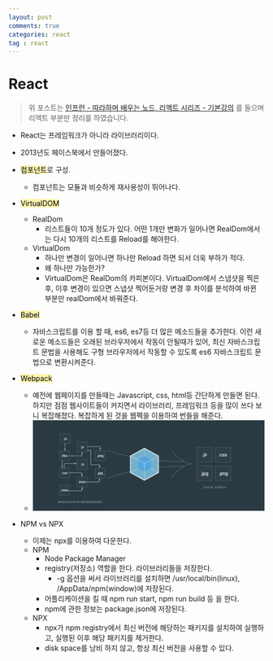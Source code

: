 ```yaml
---
layout: post
comments: true
categories: react
tag : react
---
```


# React

> 위 포스트는 [인프런 - 따라하며 배우는 노드, 리액트 시리즈 - 기본강의](https://www.inflearn.com/course/따라하며-배우는-노드-리액트-기본#description) 를 들으며 리액트 부분만 정리를 하였습니다.

- React는 프레임워크가 아니라 라이브러리이다.
- 2013년도 페이스북에서 만들어졌다.

- <mark style='background-color : #fff5b1'>컴포넌트</mark>로 구성.
  - 컴포넌트는 모듈과 비슷하게 재사용성이 뛰어나다.
- <mark style='background-color : #fff5b1'>VirtualDOM</mark>
  - RealDom
    - 리스트들이 10개 정도가 있다. 어떤 1개만 변화가 일어나면 RealDom에서는 다시 10개의 리스트를 Reload를 해야한다.
  - VirtualDom
    -  하나만 변경이 일어나면 하나만 Reload 하면 되서 더욱 부하가 적다.
    - 왜 하나만 가능한가?
    - VirtualDom은 RealDom의 카피본이다. VirtualDom에서 스냅샷을 찍은 후, 이후 변경이 있으면 스냅샷 찍어둔거랑 변경 후 차이를 분석하여 바뀐 부분만 realDom에서 바꿔준다.
- <mark style='background-color : #fff5b1'>Babel </mark>
  - 자바스크립트를 이용 할 때, es6, es7등 더 많은 메소드들을 추가한다. 이런 새로운 메소드들은 오래된 브라우저에서 작동이 안될때가 있어, 최신 자바스크립트 문법을 사용해도 구형 브라우저에서 작동할 수 있도록 es6 자바스크립트 문법으로 변환시켜준다.
- <mark style='background-color : #fff5b1'> Webpack </mark>
  - 예전에 웹페이지를 만들때는 Javascript, css, html등 간단하게 만들면 된다. 하지만 점점 웹사이트들이 커지면서 라이브러리, 프레임워크 등을 많이 쓰다 보니 복잡해졌다. 복잡하게 된 것을 웹펙을 이용하여 번들을 해준다.
  - ![](../../assets/web/webpack.png)
- NPM vs NPX
  - 이제는 npx를 이용하여 다운한다.
  - NPM
    - Node Package Manager
    - registry(저장소) 역할을 한다. 라이브러리들을 저장한다.
      - -g 옵션을 써서 라이브러리를 설치하면 /usr/local/bin(linux), /AppData/npm(window)에 저장된다.
    - 어플리케이션을 킬 때 npm run start, npm run build 등 을 한다.
    - npm에 관한 정보는 package.json에 저장된다.
  - NPX
    - npx가 npm registry에서 최신 버전에 해당하는 패키지를 설치하여 실행하고, 실행된 이후 해당 패키지를 제거한다.
    - disk space를 낭비 하지 않고, 항상 최신 버전을 사용할 수 있다.